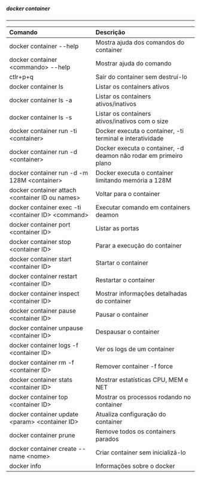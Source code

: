 
##### docker container
***


|Comando|Descrição|
|:--|:--|
|docker container --help| Mostra ajuda dos comandos do container|
|docker container \<commando\> --help| Mostrar ajuda do comando|
|ctlr+p+q| Sair do container sem destruí-lo|
|docker container ls| Listar os containers ativos|
|docker container ls -a| Listar os containers ativos/inativos|
|docker container ls -s| Listar os containers ativos/inativos com o size|
|docker container run -ti \<container\>| Docker executa o container, -ti terminal e interatividade|
|docker container run -d \<container\>| Docker executa o container, -d deamon não rodar em primeiro plano|
|docker container run -d -m 128M \<container\>| Docker executa o container limitando memória a 128M|
|docker container attach \<container ID ou names\>| Voltar para o container|
|docker container exec -ti \<container ID\> \<command\>| Executar comando em containers deamon|
|docker container port \<container ID\>| Listar as portas |
|docker container stop \<container ID\>| Parar a execução do container|
|docker container start \<container ID\>|Startar o container|
|docker container restart \<container ID\>|Restartar o container|
|docker container inspect \<container ID\>|Mostrar informações detalhadas do container|
|docker container pause \<container ID\>|Pausar o container|
|docker container unpause \<container ID\>|Despausar o container|
|docker container logs -f \<container ID\>|Ver os logs de um container|
|docker container rm -f \<container ID\>|Remover container -f force |
|docker container stats \<container ID\>|Mostrar estatísticas CPU, MEM e NET|
|docker container top \<container ID\>|Mostrar os processos rodando no container|
|docker container update \<param\> \<container ID\>|Atualiza configuração do container|
|docker container prune| Remove todos os containers parados|
|docker container create --name \<nome\> | Criar container sem inicializá-lo|
|docker info| Informações sobre o docker|




